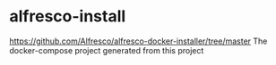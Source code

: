 # alfresco-install
https://github.com/Alfresco/alfresco-docker-installer/tree/master
The docker-compose project generated from this project
